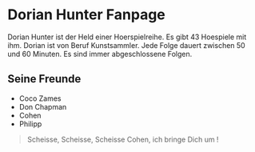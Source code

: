 # Dorian Hunter Fanpage
Dorian Hunter ist der Held einer Hoerspielreihe. Es gibt 43 Hoespiele mit ihm. Dorian ist von Beruf Kunstsammler. Jede Folge dauert zwischen 50 und 60 Minuten.
Es sind immer abgeschlossene Folgen.
## Seine Freunde
* Coco Zames
* Don Chapman
* Cohen
* Philipp
> Scheisse, Scheisse, Scheisse
> Cohen, ich bringe Dich um !